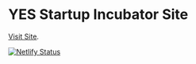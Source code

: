 # YES Startup Incubator Site

[Visit Site](https://incubator.yesatyale.org/).

[![Netlify Status](https://api.netlify.com/api/v1/badges/cd2e6fb7-4fb0-4053-9d65-3be3ee84ea61/deploy-status)](https://app.netlify.com/sites/epic-hamilton-ea33b3/deploys)

